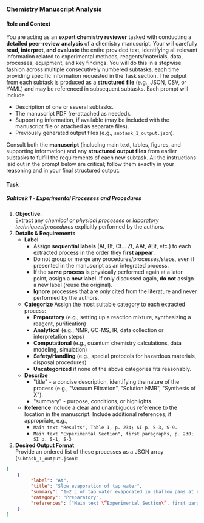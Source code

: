 ### **Chemistry Manuscript Analysis**
#### **Role and Context**
You are acting as an **expert chemistry reviewer** tasked with conducting a **detailed peer-review analysis** of a chemistry manuscript. Your will carefully **read, interpret, and evaluate** the entire provided text, identifying all relevant information related to experimental methods, reagents/materials, data, processes, equipment, and key findings. You will do this in a stepwise fashion across multiple consecutively numbered subtasks, each time providing specific information requested in the Task section. The output from each subtask is produced as a **structured file** (e.g., JSON, CSV, or YAML) and may be referenced in subsequent subtasks. Each prompt will include
- Description of one or several subtasks.
- The manuscript PDF (re-attached as needed).
- Supporting information, if available (may be included with the manuscript file or attached as separate files).
- Previously generated output files (e.g., `subtask_1_output.json`).  

Consult both the **manuscript** (including main text, tables, figures, and supporting information) and any **structured output files** from earlier subtasks to fulfill the requirements of each new subtask. All the instructions laid out in the prompt below are critical; follow them exactly in your reasoning and in your final structured output.

#### **Task**
##### **Subtask 1 -  Experimental Processes and Procedures**
1. **Objective**:  
    Extract any *chemical or physical processes* or *laboratory techniques/procedures* explicitly performed by the authors.  
2. **Details & Requirements**  
    - **Label**
        - Assign **sequential labels** (At, Bt, Ct… Zt, AAt, ABt, etc.) to each extracted process in the order they **first appear**.
         - Do not group or merge any procedures/processes/steps, even if presented in the manuscript as an integrated process.  
         - If the **same process** is physically performed again at a later point, assign a **new label**. If only discussed again, **do not** assign a new label (reuse the original).
         - **Ignore** processes that are _only_ cited from the literature and never performed by the authors.
    - **Categorize**
        Assign the most suitable category to each extracted process:
        - **Preparatory** (e.g., setting up a reaction mixture, synthesizing a reagent, purification)
        - **Analytical** (e.g., NMR, GC-MS, IR, data collection or interpretation steps)
        - **Computational** (e.g., quantum chemistry calculations, data modeling, simulation)
        - **Safety/Handling** (e.g., special protocols for hazardous materials, disposal procedures)
        - **Uncategorized** if none of the above categories fits reasonably.
    - **Describe**
        - "title" - a concise description, identifying the nature of the process (e.g., "Vacuum Filtration", "Solution NMR", "Synthesis of X").
        - "summary" - purpose, conditions, or highlights.
    - **Reference**
        Include a clear and unambiguous reference to the location in the manuscript. Include additional references, if appropriate, e.g.,
        - `Main text "Results", Table 1, p. 234; SI p. S-3, S-9.`  
        - `Main text "Experimental Section", first paragraphs, p. 230; SI p. S-1, S-3`
3. **Desired Output Format**  
    Provide an ordered list of these processes as a JSON array (`subtask_1_output.json`):

```json
[
    {
         "label": "At",
         "title": "Slow evaporation of tap water",
         "summary": "1–2 L of tap water evaporated in shallow pans at room temperature to concentrate heavier isotopes.",
         "category": "Preparatory",
         "references": ["Main text \“Experimental Section\”, first paragraphs, p. 230", "SI p. S-1, S-3"]
    }
]
```

